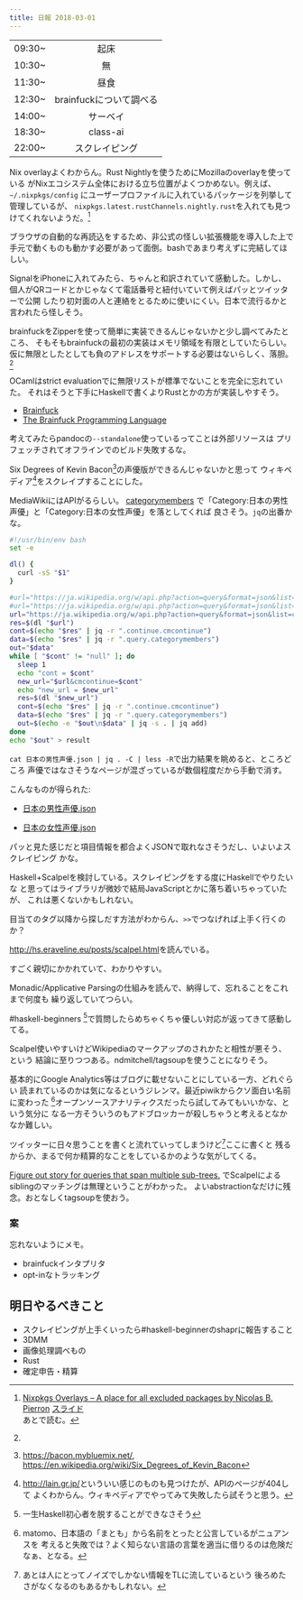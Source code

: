 ```yaml
---
title: 日報 2018-03-01
---
```


|||
|:-|:-:|
|09:30~|起床|
|10:30~|無|
|11:30~|昼食|
|12:30~|brainfuckについて調べる|
|14:00~|サーベイ|
|18:30~|class-ai|
|22:00~|スクレイピング|

Nix overlayよくわからん。Rust Nightlyを使うためにMozillaのoverlayを使っている
がNixエコシステム全体における立ち位置がよくつかめない。例えば、`~/.nixpkgs/config`
にユーザープロファイルに入れているパッケージを列挙して管理しているが、
`nixpkgs.latest.rustChannels.nightly.rust`を入れても見つけてくれないようだ。[^overlays]

[^overlays]: [Nixpkgs Overlays – A place for all excluded packages by Nicolas B. Pierron](https://www.youtube.com/watch?v=W85mF1zWA2o)
[スライド](https://nbp.github.io/slides/NixCon/2017.NixpkgsOverlays/)  
あとで読む。

ブラウザの自動的な再読込をするため、非公式の怪しい拡張機能を導入した上で
手元で動くものも動かす必要があって面倒。bashであまり考えずに完結してほしい。

SignalをiPhoneに入れてみたら、ちゃんと和訳されていて感動した。しかし、
個人がQRコードとかじゃなくて電話番号と紐付いていて例えばパッとツイッターで公開
したり初対面の人と連絡をとるために使いにくい。日本で流行るかと言われたら怪しそう。

brainfuckをZipperを使って簡単に実装できるんじゃないかと少し調べてみたところ、
そもそもbrainfuckの最初の実装はメモリ領域を有限としていたらしい。
仮に無限としたとしても負のアドレスをサポートする必要はないらしく、落胆。[^bf]

OCamlはstrict evaluationでに無限リストが標準でないことを完全に忘れていた。
それはそうと下手にHaskellで書くよりRustとかの方が実装しやすそう。

[^bf]:
- [Brainfuck](https://esolangs.org/wiki/Brainfuck)
- [The Brainfuck Programming Language](http://www.muppetlabs.com/~breadbox/bf/)

考えてみたらpandocの`--standalone`使っているってことは外部リソースは
プリフェッチされてオフラインでのビルド失敗するな。

Six Degrees of Kevin Bacon[^bacon]の声優版ができるんじゃないかと思って
ウィキペディア[^wiki]をスクレイプすることにした。

[^bacon]: <https://bacon.mybluemix.net/>, <https://en.wikipedia.org/wiki/Six_Degrees_of_Kevin_Bacon>
[^wiki]: <http://lain.gr.jp/>といういい感じのものも見つけたが、APIのページが404して
よくわからん。ウィキペディアでやってみて失敗したら試そうと思う。

MediaWikiにはAPIがるらしい。
[categorymembers](https://en.wikipedia.org/w/api.php?action=help&modules=query%2Bcategorymembers)
で「Category:日本の男性声優」と「Category:日本の女性声優」を落としてくれば
良さそう。`jq`の出番かな。

```bash
#!/usr/bin/env bash
set -e

dl() {
  curl -sS "$1"
}

#url="https://ja.wikipedia.org/w/api.php?action=query&format=json&list=categorymembers&cmtitle=Category:日本の女性声優&cmlimit=max"
#url="https://ja.wikipedia.org/w/api.php?action=query&format=json&list=categorymembers&cmtitle=Category:ミルキィホームズの映像作品"
url="https://ja.wikipedia.org/w/api.php?action=query&format=json&list=categorymembers&cmtitle=Category:日本の男性声優&cmlimit=max"
res=$(dl "$url")
cont=$(echo "$res" | jq -r ".continue.cmcontinue")
data=$(echo "$res" | jq -r ".query.categorymembers")
out="$data"
while [ "$cont" != "null" ]; do
  sleep 1
  echo "cont = $cont"
  new_url="$url&cmcontinue=$cont"
  echo "new_url = $new_url"
  res=$(dl "$new_url")
  cont=$(echo "$res" | jq -r ".continue.cmcontinue")
  data=$(echo "$res" | jq -r ".query.categorymembers")
  out=$(echo -e "$out\n$data" | jq -s . | jq add)
done
echo "$out" > result
```

`cat 日本の男性声優.json | jq . -C | less -R`で出力結果を眺めると、ところどころ
声優ではなさそうなページが混ざっているが数個程度だから手動で消す。

こんなものが得られた:

- [日本の男性声優.json](https://gist.github.com/mt-caret/f337e3114b8bfb9e4cec86a2c26d109c)

- [日本の女性声優.json](https://gist.github.com/mt-caret/2e4e2e24160337f21a0b1ee03b71d3ab) 

パッと見た感じだと項目情報を都合よくJSONで取れなさそうだし、いよいよスクレイピング
かな。

Haskell+Scalpelを検討している。スクレイピングをする度にHaskellでやりたいな
と思ってはライブラリが微妙で結局JavaScriptとかに落ち着いちゃっていたが、
これは悪くないかもしれない。

目当てのタグ以降から探しだす方法がわからん、`>>`でつなげれば上手く行くのか？

<http://hs.eraveline.eu/posts/scalpel.html>を読んでいる。

すごく親切にかかれていて、わかりやすい。

Monadic/Applicative Parsingの仕組みを読んで、納得して、忘れることをこれまで何度も
繰り返していてつらい。

\#haskell-beginners [^beginner]で質問したらめちゃくちゃ優しい対応が返ってきて感動してる。

[^beginner]: 一生Haskell初心者を脱することができなさそう

Scalpel使いやすいけどWikipediaのマークアップのされかたと相性が悪そう、という
結論に至りつつある。ndmitchell/tagsoupを使うことになりそう。

基本的にGoogle Analytics等はブログに載せないことにしている一方、どれぐらい
読まれているのかは気になるというジレンマ。最近piwikからクソ面白い名前に変わった
[^matomo]オープンソースアナリティクスだったら試してみてもいいかな、という気分に
なる一方そういうのもアドブロッカーが殺しちゃうと考えるとなかなか難しい。

[^matomo]: matomo、日本語の「まとも」から名前をとったと公言しているがニュアンスを
考えると失敗では？よく知らない言語の言葉を適当に借りるのは危険だなぁ、となる。

ツイッターに日々思うことを書くと流れていってしまうけど[^twitter]ここに書くと
残るからか、まるで何か精算的なことをしているかのような気がしてくる。

[^twitter]: あとは人にとってノイズでしかない情報をTLに流しているという
後ろめたさがなくなるのもあるかもしれない。

[Figure out story for queries that span multiple sub-trees.](https://github.com/fimad/scalpel/issues/48)
でScalpelによるsiblingのマッチングは無理ということがわかった。
よいabstractionなだけに残念。おとなしくtagsoupを使おう。

### 案

忘れないようにメモ。

- brainfuckインタプリタ
- opt-inなトラッキング

## 明日やるべきこと

- スクレイピングが上手くいったら#haskell-beginnerのshaprに報告すること
- 3DMM
- 画像処理調べもの
- Rust
- 確定申告・精算

